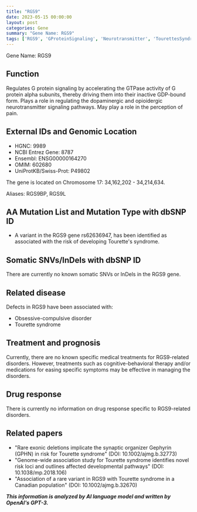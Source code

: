 ```yaml
---
title: "RGS9"
date: 2023-05-15 00:00:00
layout: post
categories: Gene
summary: "Gene Name: RGS9"
tags: ['RGS9', 'GProteinSignaling', 'Neurotransmitter', 'TourettesSyndrome', 'ObsessiveCompulsiveDisorder', 'GeneticDisorders', 'CognitiveBehavioralTherapy', 'MedicalTreatment']
---
```


Gene Name: RGS9

## Function
Regulates G protein signaling by accelerating the GTPase activity of G protein alpha subunits, thereby driving them into their inactive GDP-bound form. Plays a role in regulating the dopaminergic and opioidergic neurotransmitter signaling pathways. May play a role in the perception of pain.

## External IDs and Genomic Location
- HGNC: 9989
- NCBI Entrez Gene: 8787
- Ensembl: ENSG00000164270
- OMIM: 602680
- UniProtKB/Swiss-Prot: P49802

The gene is located on Chromosome 17: 34,162,202 - 34,214,634.

Aliases: RGS9BP, RGS9L

## AA Mutation List and Mutation Type with dbSNP ID
- A variant in the RGS9 gene rs62636947, has been identified as associated with the risk of developing Tourette's syndrome.

## Somatic SNVs/InDels with dbSNP ID
There are currently no known somatic SNVs or InDels in the RGS9 gene.

## Related disease
Defects in RGS9 have been associated with:
- Obsessive-compulsive disorder
- Tourette syndrome

## Treatment and prognosis
Currently, there are no known specific medical treatments for RGS9-related disorders. However, treatments such as cognitive-behavioral therapy and/or medications for easing specific symptoms may be effective in managing the disorders.

## Drug response
There is currently no information on drug response specific to RGS9-related disorders.

## Related papers
- "Rare exonic deletions implicate the synaptic organizer Gephyrin (GPHN) in risk for Tourette syndrome" (DOI: 10.1002/ajmg.b.32773)
- "Genome-wide association study for Tourette syndrome identifies novel risk loci and outlines affected developmental pathways" (DOI: 10.1038/mp.2018.106)
- "Association of a rare variant in RGS9 with Tourette syndrome in a Canadian population" (DOI: 10.1002/ajmg.b.32670)

**_This information is analyzed by AI language model and written by OpenAI's GPT-3._**